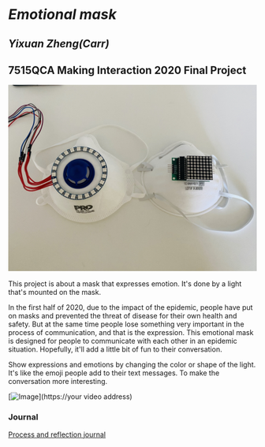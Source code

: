 # *Emotional mask*
## *Yixuan Zheng(Carr)* ##
## 7515QCA Making Interaction 2020 Final Project ##

![Image](26.jpg)


This project is about a mask that expresses emotion. It's done by a light that's mounted on the mask.

In the first half of 2020, due to the impact of the epidemic, people have put on masks and prevented the threat of disease for their own health and safety. But at the same time people lose something very important in the process of communication, and that is the expression. This emotional mask is designed for people to communicate with each other in an epidemic situation. Hopefully, it'll add a little bit of fun to their conversation.

Show expressions and emotions by changing the color or shape of the light. It's like the emoji people add to their text messages. To make the conversation more interesting.



[![Image](missingimage.png)](https://your video address)

### Journal ###

<!--- The following link will direct to your process and reflection journal, which will be held in the file `journal.md` in the folder called `journal`. This link should not be changed. --->
[Process and reflection journal](/journal/journal.md)
